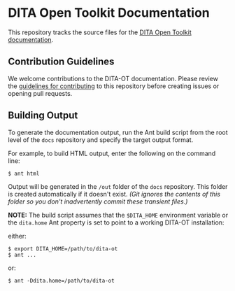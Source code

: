# DITA Open Toolkit Documentation

This repository tracks the source files for the [DITA Open Toolkit documentation](http://www.dita-ot.org/2.0/). 


## Contribution Guidelines

We welcome contributions to the DITA-OT documentation. Please review the [guidelines for contributing](CONTRIBUTING.md) to this repository before creating issues or opening pull requests. 


## Building Output

To generate the documentation output, run the Ant build script from the root level of the `docs` repository and specify the target output format. 

For example, to build HTML output, enter the following on the command line:

    $ ant html

Output will be generated in the `/out` folder of the `docs` repository. This folder is created automatically if it doesn't exist. _(Git ignores the contents of this folder so you don't inadvertently commit these transient files.)_

**NOTE:** The build script assumes that the `$DITA_HOME` environment variable or the `dita.home` Ant property is set to point to a working DITA-OT installation:

either:

    $ export DITA_HOME=/path/to/dita-ot
    $ ant ...

or:

    $ ant -Ddita.home=/path/to/dita-ot

